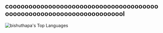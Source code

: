 ## cooooooooooooooooooooooooooooooooooooooooooooooooooooooooooooooooooool
![bishuthapa's Top Languages](https://github-readme-stats.vercel.app/api/top-langs/?username=bishuthapa&theme=vue-dark&show_icons=true&hide_border=true&layout=compact)
